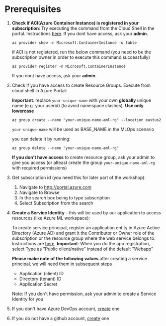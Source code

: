 # Prerequisites

1. __Check if ACI(Azure Container Instance) is registered in your subscription__: Try executing the command from the Cloud Shell in the portal. Instructions [here](https://docs.microsoft.com/en-us/azure/cloud-shell/quickstart).
    If you dont have access, ask your __admin__.

    `az provider show -n Microsoft.ContainerInstance -o table`

    if ACI is not registered, run the below command (you need to be the subscription owner in order to execute this command successfully)

    `az provider register -n Microsoft.ContainerInstance`
    
    If you dont have access, ask your __admin__.

2. Check if you have access to create Resource Groups. Execute from cloud shell in Azure Portal:

    __Important__: replace `your-unique-name` with your own __globally__ unique name (e.g. your userid) (to avoid namespace clashes). __Use only lowercase__

    `az group create --name "your-unique-name-aml-rg" --location eastus2`
    
    `your-unique-name` will be used as BASE_NAME in the MLOps scenario

    you can delete it by running:

    `az group delete --name "your-unique-name-aml-rg"`

    **If you don't have access** to create resource group, ask your admin to give you access (or alteast create the group `your-unique-name-aml-rg` with required permissions)

3. Get subscription id (you need this for later part of the workshop):
    1. Navigate to http://portal.azure.com
    2. Navigate to Browse
    3. In the search box being to type subscription
    4. Select Subscription from the search
    
4. __Create a Service Identity__ - this will be used by our application to access resources (like Azure ML workspace):

    To create service principal, register an application entity in Azure Active Directory (Azure AD) and grant it the Contributor or Owner role of the subscription or the resource group where the web service belongs to.
    Instructions are [here](https://docs.microsoft.com/en-us/azure/active-directory/develop/howto-create-service-principal-portal).
    __Important__: When you do the app registration, select Type as "Public client/native" instead of the default "Webapp"

    __Please make note of the following values__ after creating a service principal, we will need them in subsequent steps

    * Application (client) ID
    * Directory (tenant) ID
    * Application Secret

   Note: If you don't have permission, ask your admin to create a Service Identity for you

5. If you don't have Azure DevOps account, [create](https://dev.azure.com) one

6. If you do not have a github account, [create](https://github.com/) one
